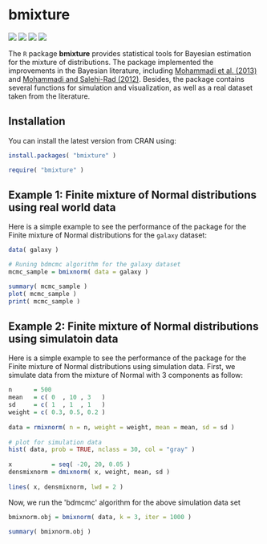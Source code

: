 # **bmixture** 
  
![](https://www.r-pkg.org/badges/version/bmixture) 
![](https://www.r-pkg.org/badges/last-release/bmixture) 
![](https://cranlogs.r-pkg.org/badges/bmixture) 
![](https://cranlogs.r-pkg.org/badges/grand-total/bmixture) 


The `R` package **bmixture** provides statistical tools for Bayesian estimation for the mixture of distributions. The package implemented the improvements in the Bayesian literature, including [Mohammadi et al. (2013)](https://link.springer.com/article/10.1007/s00180-012-0323-3) and [Mohammadi and Salehi-Rad (2012)](https://www.tandfonline.com/doi/full/10.1080/03610918.2011.588358).
Besides, the package contains several functions for simulation and visualization, as well as a real dataset taken from the literature.

## Installation

You can install the latest version from CRAN using:

``` r
install.packages( "bmixture" )
```

``` r
require( "bmixture" )
```

## Example 1: Finite mixture of Normal distributions using real world data

Here is a simple example to see the performance of the package for the Finite mixture of Normal distributions for the `galaxy` dataset:

``` r
data( galaxy )

# Runing bdmcmc algorithm for the galaxy dataset      
mcmc_sample = bmixnorm( data = galaxy )

summary( mcmc_sample ) 
plot( mcmc_sample )
print( mcmc_sample )
```

## Example 2: Finite mixture of Normal distributions using simulatoin data

Here is a simple example to see the performance of the package for the Finite mixture of Normal distributions using simulation data. First, we simulate data from the mixture of Normal with 3 components as follow:

``` r
n      = 500
mean   = c( 0  , 10 , 3   )
sd     = c( 1  , 1  , 1   )
weight = c( 0.3, 0.5, 0.2 )
    
data = rmixnorm( n = n, weight = weight, mean = mean, sd = sd )
   
# plot for simulation data      
hist( data, prob = TRUE, nclass = 30, col = "gray" )
    
x           = seq( -20, 20, 0.05 )
densmixnorm = dmixnorm( x, weight, mean, sd )
      
lines( x, densmixnorm, lwd = 2 )  
```

Now, we run the 'bdmcmc' algorithm for the above simulation data set 
     
``` r
bmixnorm.obj = bmixnorm( data, k = 3, iter = 1000 )
    
summary( bmixnorm.obj ) 
```




